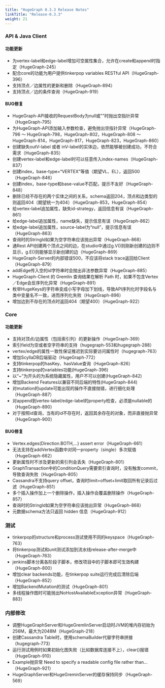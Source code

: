 ```yaml
---
title: "HugeGraph 0.3.3 Release Notes"
linkTitle: "Release-0.3.3"
weight: 21
---
```


### API & Java Client

#### 功能更新
- 为vertex-label和edge-label增加可空属性集合，允许在create和append时指定（HugeGraph-245）
- 配合core的功能为用户提供tinkerpop variables RESTful API（HugeGraph-396）
- 支持顶点／边属性的更新和删除（HugeGraph-894）
- 支持顶点／边的条件查询（HugeGraph-919）
 
#### BUG修复
- HugeGraph-API接收的RequestBody为null或""时抛出空指针异常（HugeGraph-795）
- 为HugeGraph-API添加输入参数检查，避免抛出空指针异常（HugeGraph-796 ～ HugeGraph-798，HugeGraph-802，HugeGraph-808 ～ HugeGraph-814，HugeGraph-817，HugeGraph-823，HugeGraph-860）
- 创建缺失outV-label 或者 inV-label的实体边，依然能够被创建成功，不符合需求（HugeGraph-835）
- 创建vertex-label和edge-label时可以任意传入index-names（HugeGraph-837）
- 创建index，base-type=“VERTEX”等值（期望VL、EL），返回500（HugeGraph-846）
- 创建index，base-type和base-value不匹配，提示不友好（HugeGraph-848）
- 删除已经不存在的两个实体之间的关系，schema返回204，顶点和边类型的则返回404（期望统一为404）（HugeGraph-853，HugeGraph-854）
- 给vertex-label追加属性，缺失id-strategy，返回信息有误（HugeGraph-861）
- 给edge-label追加属性，name缺失，提示信息有误（HugeGraph-862）
- 给edge-label追加属性，source-label为“null”，提示信息有误（HugeGraph-863）
- 查询时的StringId如果为空字符串应该抛出异常（HugeGraph-868）
- 通Rest API创建两个顶点之间的边，在studio中通过g.V()则刚新创建的边则不显示，g.E()则能够显示新创建的边（HugeGraph-869）
- HugeGraph-Server的内部错误500，不应该将stack trace返回给Client（HugeGraph-879）
- addEdge传入空的id字符串时会抛出非法参数异常（HugeGraph-885）
- HugeGraph-Client 的 Gremlin 查询结果在解析 Path 时，如果不包含Vertex／Edge会反序列化异常（HugeGraph-891）
- 枚举HugeKeys的字符串变成小写字母加下划线，导致API序列化时字段名与类中变量名不一致，进而序列化失败（HugeGraph-896）
- 增加边到不存在的顶点时返回404（期望400）（HugeGraph-922）

### Core

#### 功能更新
- 支持对顶点/边属性（包括索引列）的更新操作（HugeGraph-369）
- 索引field为空或者空字符串的支持（hugegraph-553和hugegraph-288）
- vertex/edge的属性一致性保证推迟到实际要访问属性时（hugegraph-763）
- 增加ScyllaDB后端驱动（HugeGraph-772）
- 支持tinkerpop的hasKey、hasValue查询（HugeGraph-826）
- 支持tinkerpop的variables功能(HugeGraph-396)
- 以“~”为开头的为系统隐藏属性，用户不可以创建(HugeGraph-842)
- 增加Backend Features以兼容不同后端的特性(HugeGraph-844)
- 对mutation的update可能出现的操作不直接抛错，进行细化处理（HugeGraph-887）
- 对append到vertex-label/edge-label的property检查，必须是nullable的（HugeGraph-890）
- 对于按照id查询，当有的id不存在时，返回其余存在的对象，而非直接抛异常（HugeGraph-900）
 
#### BUG修复
- Vertex.edges(Direction.BOTH,...) assert error（HugeGraph-661）
- 无法支持在addVertex函数中对同一property（single）多次赋值（HugeGraph-662）
- 更新属性时不涉及更新的索引列会丢失（HugeGraph-801）
- GraphTransaction中的ConditionQuery需要索引查询时，没有触发commit，导致查询失败（HugeGraph-805）
- Cassandra不支持query offset，查询时limit=offset+limit取回所有记录后过滤（HugeGraph-851）
- 多个插入操作加上一个删除操作，插入操作会覆盖删除操作（HugeGraph-857）
- 查询时的StringId如果为空字符串应该抛出异常（HugeGraph-868）
- 元数据schema方法只返回 hidden 信息（HugeGraph-912） 

### 测试

- tinkerpop的structure和process测试使用不同的keyspace（HugeGraph-763）
- 将tinkerpop测试和unit测试添加到流水线release-after-merge中（HugeGraph-763）
- jenkins脚本分离各阶段子脚本，修改项目中的子脚本即可生效构建（HugeGraph-800）
- 增加clear backends功能，在tinkerpop suite运行完成后清除后端（HugeGraph-852）
- 增加BackendMutation的测试（HugeGraph-801）
- 多线程操作图时可能抛出NoHostAvailableException异常（HugeGraph-883）
 
### 内部修改
- 调整HugeGraphServer和HugeGremlinServer启动时JVM的堆内存初始为256M，最大为2048M（HugeGraph-218）
- 创建Cassandra Table时，使用schemaBuilder代替字符串拼接（hugegraph-773）
- 运行测试用例时如果初始化图失败（比如数据库连接不上），clear()报错（HugeGraph-910）
- Example抛异常 Need to specify a readable config file rather than...（HugeGraph-921）
- HugeGraphServer和HugeGreminServer的缓存保持同步（HugeGraph-569）
